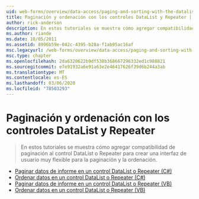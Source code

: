 ```yaml
---
uid: web-forms/overview/data-access/paging-and-sorting-with-the-datalist-and-repeater/index
title: Paginación y ordenación con los controles DataList y Repeater | Microsoft Docs
author: rick-anderson
description: En estos tutoriales se muestra cómo agregar compatibilidad de paginación al control DataList o Repeater para crear una interfaz de usuario muy flexible para la paginación y la ordenación.
ms.author: riande
ms.date: 10/05/2011
ms.assetid: 8996b59e-042c-4395-b28a-f1ab95ac16af
msc.legacyurl: /web-forms/overview/data-access/paging-and-sorting-with-the-datalist-and-repeater
msc.type: chapter
ms.openlocfilehash: 2da6320622b9df538b368667296332ed1c988821
ms.sourcegitcommit: e7e91932a6e91a63e2e46417626f39d6b244a3ab
ms.translationtype: MT
ms.contentlocale: es-ES
ms.lasthandoff: 03/06/2020
ms.locfileid: "78503293"
---
```

# <a name="paging-and-sorting-with-the-datalist-and-repeater"></a>Paginación y ordenación con los controles DataList y Repeater

> En estos tutoriales se muestra cómo agregar compatibilidad de paginación al control DataList o Repeater para crear una interfaz de usuario muy flexible para la paginación y la ordenación.

- [Paginar datos de informe en un control DataList o Repeater (C#)](paging-report-data-in-a-datalist-or-repeater-control-cs.md)
- [Ordenar datos en un control DataList o Repeater (C#)](sorting-data-in-a-datalist-or-repeater-control-cs.md)
- [Paginar datos de informe en un control DataList o Repeater (VB)](paging-report-data-in-a-datalist-or-repeater-control-vb.md)
- [Ordenar datos en un control DataList o Repeater (VB)](sorting-data-in-a-datalist-or-repeater-control-vb.md)
